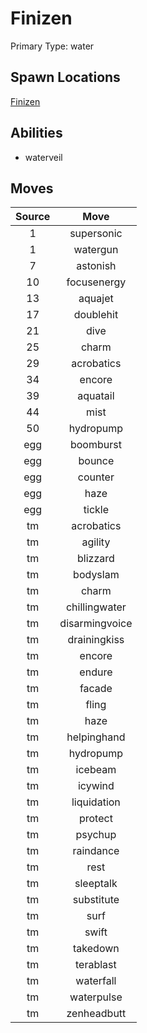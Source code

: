 # Finizen  
Primary Type: water  
  
## Spawn Locations  
[Finizen](/data/spawn_presets/finizen.md)  
  
## Abilities  
  * waterveil
  
  
## Moves  
  
| Source | Move |  
|:---:|:---:|  
| 1 | supersonic |  
| 1 | watergun |  
| 7 | astonish |  
| 10 | focusenergy |  
| 13 | aquajet |  
| 17 | doublehit |  
| 21 | dive |  
| 25 | charm |  
| 29 | acrobatics |  
| 34 | encore |  
| 39 | aquatail |  
| 44 | mist |  
| 50 | hydropump |  
| egg | boomburst |  
| egg | bounce |  
| egg | counter |  
| egg | haze |  
| egg | tickle |  
| tm | acrobatics |  
| tm | agility |  
| tm | blizzard |  
| tm | bodyslam |  
| tm | charm |  
| tm | chillingwater |  
| tm | disarmingvoice |  
| tm | drainingkiss |  
| tm | encore |  
| tm | endure |  
| tm | facade |  
| tm | fling |  
| tm | haze |  
| tm | helpinghand |  
| tm | hydropump |  
| tm | icebeam |  
| tm | icywind |  
| tm | liquidation |  
| tm | protect |  
| tm | psychup |  
| tm | raindance |  
| tm | rest |  
| tm | sleeptalk |  
| tm | substitute |  
| tm | surf |  
| tm | swift |  
| tm | takedown |  
| tm | terablast |  
| tm | waterfall |  
| tm | waterpulse |  
| tm | zenheadbutt |  
  
